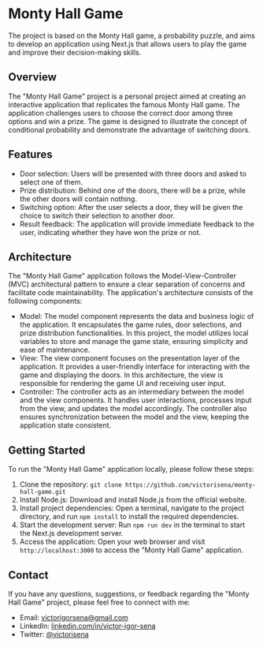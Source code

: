 # Monty Hall Game

The project is based on the Monty Hall game, a probability puzzle, and aims to develop an application using Next.js that allows users to play the game and improve their decision-making skills.

## Overview

The "Monty Hall Game" project is a personal project aimed at creating an interactive application that replicates the famous Monty Hall game. The application challenges users to choose the correct door among three options and win a prize. The game is designed to illustrate the concept of conditional probability and demonstrate the advantage of switching doors.

## Features

- Door selection: Users will be presented with three doors and asked to select one of them.
- Prize distribution: Behind one of the doors, there will be a prize, while the other doors will contain nothing.
- Switching option: After the user selects a door, they will be given the choice to switch their selection to another door.
- Result feedback: The application will provide immediate feedback to the user, indicating whether they have won the prize or not.

## Architecture

The "Monty Hall Game" application follows the Model-View-Controller (MVC) architectural pattern to ensure a clear separation of concerns and facilitate code maintainability. The application's architecture consists of the following components:

- Model: The model component represents the data and business logic of the application. It encapsulates the game rules, door selections, and prize distribution functionalities. In this project, the model utilizes local variables to store and manage the game state, ensuring simplicity and ease of maintenance.
- View: The view component focuses on the presentation layer of the application. It provides a user-friendly interface for interacting with the game and displaying the doors. In this architecture, the view is responsible for rendering the game UI and receiving user input.
- Controller: The controller acts as an intermediary between the model and the view components. It handles user interactions, processes input from the view, and updates the model accordingly. The controller also ensures synchronization between the model and the view, keeping the application state consistent.

## Getting Started

To run the "Monty Hall Game" application locally, please follow these steps:

1. Clone the repository: `git clone https://github.com/victorisena/monty-hall-game.git`
2. Install Node.js: Download and install Node.js from the official website.
3. Install project dependencies: Open a terminal, navigate to the project directory, and run `npm install` to install the required dependencies.
4. Start the development server: Run `npm run dev` in the terminal to start the Next.js development server.
5. Access the application: Open your web browser and visit `http://localhost:3000` to access the "Monty Hall Game" application.

## Contact

If you have any questions, suggestions, or feedback regarding the "Monty Hall Game" project, please feel free to connect with me:

- Email: victorigorsena@gmail.com
- LinkedIn: [linkedin.com/in/victor-igor-sena](https://www.linkedin.com/in/victor-igor-sena/)
- Twitter: [@victorisena](https://twitter.com/victorisena)
